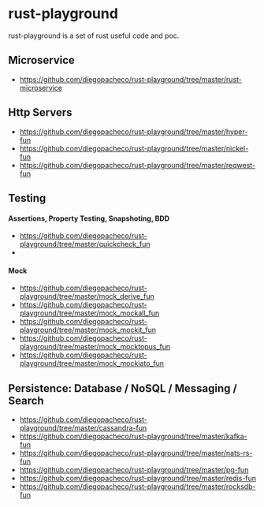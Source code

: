 # rust-playground

rust-playground is a set of rust useful code and poc.

## Microservice

* https://github.com/diegopacheco/rust-playground/tree/master/rust-microservice

## Http Servers

* https://github.com/diegopacheco/rust-playground/tree/master/hyper-fun
* https://github.com/diegopacheco/rust-playground/tree/master/nickel-fun
* https://github.com/diegopacheco/rust-playground/tree/master/reqwest-fun

## Testing

#### Assertions, Property Testing, Snapshoting, BDD

* https://github.com/diegopacheco/rust-playground/tree/master/quickcheck_fun
* 

#### Mock

* https://github.com/diegopacheco/rust-playground/tree/master/mock_derive_fun
* https://github.com/diegopacheco/rust-playground/tree/master/mock_mockall_fun
* https://github.com/diegopacheco/rust-playground/tree/master/mock_mockit_fun
* https://github.com/diegopacheco/rust-playground/tree/master/mock_mocktopus_fun
* https://github.com/diegopacheco/rust-playground/tree/master/mock_mockiato_fun

## Persistence: Database / NoSQL / Messaging / Search

* https://github.com/diegopacheco/rust-playground/tree/master/cassandra-fun
* https://github.com/diegopacheco/rust-playground/tree/master/kafka-fun
* https://github.com/diegopacheco/rust-playground/tree/master/nats-rs-fun
* https://github.com/diegopacheco/rust-playground/tree/master/pg-fun
* https://github.com/diegopacheco/rust-playground/tree/master/redis-fun
* https://github.com/diegopacheco/rust-playground/tree/master/rocksdb-fun
